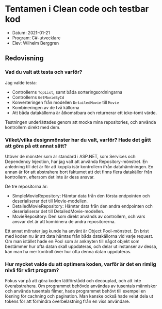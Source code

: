 # Tentamen i Clean code och testbar kod

- Datum: 2021-01-21
- Program: C#-utvecklare
- Elev: Wilhelm Berggren

## Redovisning
### Vad du valt att testa och varför?
Jag valde testa: 
- Controllerns `TopList`, samt båda sorteringsordningarna
- Controllerns `GetMovieById`
- Konverteringen från modellen `DetailedMovie` till `Movie`
- Kombineringen av de två källorna
- Att båda datakällorna är åtkomstbara och returnerar ett icke-tomt värde.

Testningen underlättades genom att mocka mina repositories, och använda kontrollern direkt med dem.

### Vilket/vilka designmönster har du valt, varför? Hade det gått att göra på ett annat sätt?
Utöver de mönster som är standard i ASP.NET, som Services och Dependency Injection, har jag valt att använda Repository-mönstret. En anledning till det är för att koppla isär kontrollern ifrån datahämtningen. En annan är för att abstrahera bort faktumet att det finns flera datakällor från kontrollern, eftersom det inte är dess ansvar.

De tre repositorna är:
- SimpleMovieRepository: Hämtar data från den första endpointen och deserialiserar det till Movie-modellen.
- DetailedMovieRepository: Hämtar data från den andra endpointen och deserialiserar det till DetailedMovie-modellen.
- MovieRepository: Den som direkt används av controllern, och vars ansvar det är att kombinera de andra repositorerna.

Ett annat mönster jag kunde ha använt är Object Pool-mönstret. En brist med koden nu är att data hämtas från båda datakällorna vid varje request. Om man istället hade en Pool som är anknyten till något objekt som bestämmer hur ofta datan skall uppdateras, och delar ut instanser av dessa, kan man ha mer kontroll över hur ofta denna datan uppdateras.

### Hur mycket valde du att optimera koden, varför är det en rimlig nivå för vårt program?
Fokus var på att göra koden lättförstådd och decouplad, och att inte överabstrahera. Om programmet behövde användas av tusentals människor och använda tusentals filmer, hade programmet behövt till exempel en lösning för cachning och pagination. Man kanske också hade velat dela ut tokens för att förhindra överbelastning från en viss användare.